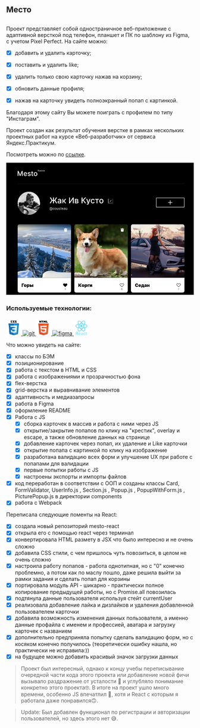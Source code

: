 ## Место <h2>

Проект представляет собой одностраничное веб-приложение с адаптивной версткой под телефон, планшет и ПК по шаблону из Figma, с учетом Pixel Perfect. На сайте можно: 
- [x] добавить и удалить карточку;
- [x] поставить и удалить like;
- [x] удалить только свою карточку нажав на корзину;
- [x] обновить данные профиля;
- [x] нажав на карточку увидеть полноэкранный попап с картинкой.


 Благодаря этому сайту Вы можете поиграть с профилем по типу "Инстаграм". 

Проект создан как результат обучения верстке в рамках нескольких проектных работ на курсе «Веб-разработчик» от сервиса Яндекс.Практикум. 

Посмотреть можно по <a href="https://burlake.github.io/mesto-react/" target="_blank">ссылке</a>.

 <img src="/src/images/Screenshot 2024-03-22 at 21.08.44.png" alt="пример оформления сайта" href="https://burlake.github.io/mesto-react/">

### Используемые технологии:<h3>

<p align="left"> <a href="https://www.w3schools.com/css/" target="_blank" rel="noreferrer"> <img src="https://raw.githubusercontent.com/devicons/devicon/master/icons/css3/css3-original-wordmark.svg" alt="css3" width="40" height="40"/> </a> <a href="https://git-scm.com/" target="_blank" rel="noreferrer"> <img src="https://www.vectorlogo.zone/logos/git-scm/git-scm-icon.svg" alt="git" width="40" height="40"/> </a> <a href="https://www.w3.org/html/" target="_blank" rel="noreferrer"> <img src="https://raw.githubusercontent.com/devicons/devicon/master/icons/html5/html5-original-wordmark.svg" alt="html5" width="40" height="40"/> </a> <a href="https://www.figma.com/" target="_blank" rel="noreferrer"> <img src="https://www.vectorlogo.zone/logos/figma/figma-icon.svg" alt="figma" width="40" height="40"/> </a> <a href="https://reactjs.org/"><img src="https://raw.githubusercontent.com/devicons/devicon/master/icons/react/react-original-wordmark.svg" height="40px" width="40px" /></a>
</p>

Что можно увидеть на сайте: 
- [x] классы по БЭМ
- [x] позиционирование
- [x] работа с текстом в HTML и CSS
- [x] работа с  изображениями и прозрачностью фона
- [x] flex-верстка
- [x] grid-верстка и выравнивание элементов
- [x] адаптивность и медиазапросы
- [x] работа в Figma
- [x] оформление README
- [X] Работа с JS
    - [x] сборка карточек в массив и работа с ними через JS
    - [x] открытие/закрытие попапов  по клику на "крестик", overlay и escape, а также обновление данных на странице
    - [x] добавление карточек через попап, их удаление и Like карточки
    - [x] открытие попапа с картинкой по клику на изображение
    - [x] разработана валидацию всех форм и улучшение UX при работе с попапами для валидации
    - [x] первые попытки работы с JS
    - [x] настроены экспорты и импорты файлов
- [X] код переработан в соответствии с ООП и созданы классы Card, FormValidator, UserInfo.js , Section.js , Popup.js , PopupWithForm.js , PicturePopup.js в директории components
- [X] работа с Webpack

Переписала следующие поменты на React:
- [X] создала новый репозиторий mesto-react
- [X] открыла его с помощью react через терминал
- [X] конвертировала HTML размету в JSX что было интересно и не очень сложно
- [X] добавила CSS стили, с чем пришлось чуть повозиться, в целом не очень сложно
- [X] настроила работу попапов - работа однотипная, но с "0" конечно проблемно, а потом как по маслу пошло, даже решила выйти за рамки задания и сделать попап для корзины
- [X] портировала модуль API - шикарно - практически полное копирование предыдущей работы, но с  Promise.all повозилась
- [X] подтянула данные пользователя используя стейт currentUser 
- [X] реализовала добавление лайка и дизлайков и удаления добавленной пользователем карточки 
- [X] добавила возможность изменения данных пользователя, а именно данные профайла с именем и профессией, аватара и загрузку карточек с названием
- [X] дополнительно предприняла попытку сделать валидацию форм, но с косяком конечно получилось (теоретически ошибку нашла, но практически не исправила:))
- [X] на будущее можно добавить красивый значок загрузки данных

> Проект был интересный, однако к концу учебы переписывание очередной части кода этого проекта или добавление новой фичи вызывало раздражение от усталости 🫠 и углубляло понимание конкретно этого проекта🤓. В итоге на проект ушло много времени, особенно JS впечатлил 🙈, хотя и React с которым я работала даже понравился🙃.

> Update: Был добавлен функционал по регистрации и авторизации пользователей, но здесь этого нет 😅.

</p>
